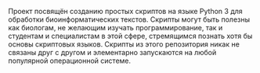 Проект посвящён созданию простых скриптов на языке Python 3 для обработки биоинформатических текстов. Скрипты могут быть полезны как биологам, не желающим изучать программирование, так и студентам и специалистам в этой сфере, стремящимся познать хотя бы основы скриптовых языков. Скрипты из этого репозитория никак не связаны друг с другом и элементарно запускаются на любой популярной операционной системе.
